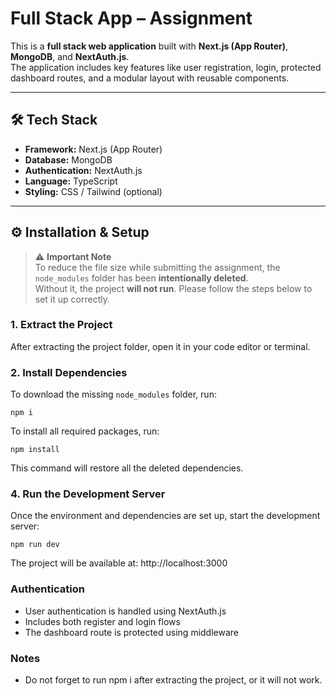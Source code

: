 # Full Stack App – Assignment

This is a **full stack web application** built with **Next.js (App Router)**, **MongoDB**, and **NextAuth.js**.  
The application includes key features like user registration, login, protected dashboard routes, and a modular layout with reusable components.

---

## 🛠️ Tech Stack

- **Framework:** Next.js (App Router)
- **Database:** MongoDB
- **Authentication:** NextAuth.js
- **Language:** TypeScript
- **Styling:** CSS / Tailwind (optional)

---

## ⚙️ Installation & Setup

> ⚠️ **Important Note**  
To reduce the file size while submitting the assignment, the `node_modules` folder has been **intentionally deleted**.  
Without it, the project **will not run**. Please follow the steps below to set it up correctly.

### 1. Extract the Project

After extracting the project folder, open it in your code editor or terminal.

### 2. Install Dependencies

To download the missing `node_modules` folder, run:

```
npm i 
```

To install all required packages, run:
```
npm install
```
This command will restore all the deleted dependencies.


### 4. Run the Development Server
Once the environment and dependencies are set up, start the development server:
```
npm run dev
```

The project will be available at:
http://localhost:3000

### Authentication
- User authentication is handled using NextAuth.js
- Includes both register and login flows
- The dashboard route is protected using middleware

### Notes
- Do not forget to run npm i after extracting the project, or it will not work.